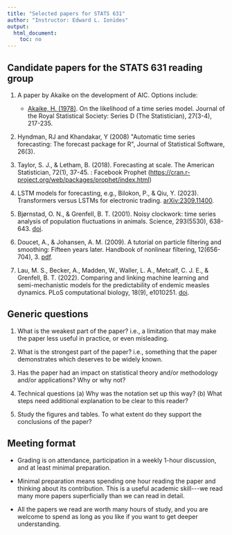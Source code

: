 ```yaml
---
title: "Selected papers for STATS 631"
author: "Instructor: Edward L. Ionides"
output:
  html_document:
    toc: no
---
```


## Candidate papers for the STATS 631 reading group

1. A paper by Akaike on the development of AIC. Options include:
    + [Akaike, H. (1978)](https://www.jstor.org/stable/pdf/2988185.pdf). On the likelihood of a time series model. Journal of the Royal Statistical Society: Series D (The Statistician), 27(3-4), 217-235.

1. Hyndman, RJ and Khandakar, Y (2008) "Automatic time series forecasting: The forecast package for R", Journal of Statistical Software, 26(3).

1. Taylor, S. J., & Letham, B. (2018). Forecasting at scale. The American Statistician, 72(1), 37-45. : Facebook Prophet (https://cran.r-project.org/web/packages/prophet/index.html)

1. LSTM models for forecasting, e.g.,
Bilokon, P., & Qiu, Y. (2023). Transformers versus LSTMs for electronic trading. [arXiv:2309.11400](https://arxiv.org/pdf/2309.11400).

1. Bjørnstad, O. N., & Grenfell, B. T. (2001). Noisy clockwork: time series analysis of population fluctuations in animals. Science, 293(5530), 638-643. [doi](https://doi.org/10.1126/science.1062226).

1. Doucet, A., & Johansen, A. M. (2009). A tutorial on particle filtering and smoothing: Fifteen years later. Handbook of nonlinear filtering, 12(656-704), 3. [pdf](http://www.warwick.ac.uk/fac/sci/statistics/staff/academic-research/johansen/publications/dj11.pdf).

1. Lau, M. S., Becker, A., Madden, W., Waller, L. A., Metcalf, C. J. E., & Grenfell, B. T. (2022). Comparing and linking machine learning and semi-mechanistic models for the predictability of endemic measles dynamics. PLoS computational biology, 18(9), e1010251. [doi](https://doi.org/10.1371/journal.pcbi.1010251).

## Generic questions

1. What is the weakest part of the paper? i.e., a limitation that may make the paper less useful in practice, or even misleading.

2. What is the strongest part of the paper? i.e., something that the paper demonstrates which deserves to be widely known.

3. Has the paper had an impact on statistical theory and/or methodology and/or applications? Why or why not?

4. Technical questions
    (a) Why was the notation set up this way?
    (b) What steps need additional explanation to be clear to this reader?

5. Study the figures and tables. To what extent do they support the conclusions of the paper?
    
## Meeting format

* Grading is on attendance, participation in a weekly 1-hour discussion, and at least minimal preparation.

* Minimal preparation means spending one hour reading the paper and thinking about its contribution. This is a useful academic skill---we read many more papers superficially than we can read in detail.

* All the papers we read are worth many hours of study, and you are welcome to spend as long as you like if you want to get deeper understanding.




